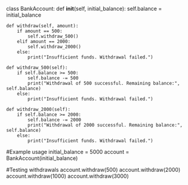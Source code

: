 class BankAccount:
    def __init__(self, initial_balance):
        self.balance = initial_balance

    def withdraw(self, amount):
        if amount == 500:
            self.withdraw_500()
        elif amount == 2000:
            self.withdraw_2000()
        else:
            print("Insufficient funds. Withdrawal failed.")

    def withdraw_500(self):
        if self.balance >= 500:
            self.balance -= 500
            print("Withdrawal of 500 successful. Remaining balance:", self.balance)
        else:
            print("Insufficient funds. Withdrawal failed.")

    def withdraw_2000(self):
        if self.balance >= 2000:
            self.balance -= 2000
            print("Withdrawal of 2000 successful. Remaining balance:", self.balance)
        else:
            print("Insufficient funds. Withdrawal failed.")

#Example usage
initial_balance = 5000
account = BankAccount(initial_balance)

#Testing withdrawals
account.withdraw(500)
account.withdraw(2000)
account.withdraw(1000)
account.withdraw(3000)


